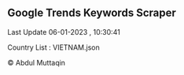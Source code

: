 

## Google Trends Keywords Scraper 
 
Last Update 06-01-2023 , 10:30:41

Country List :
VIETNAM.json



© Abdul Muttaqin 
